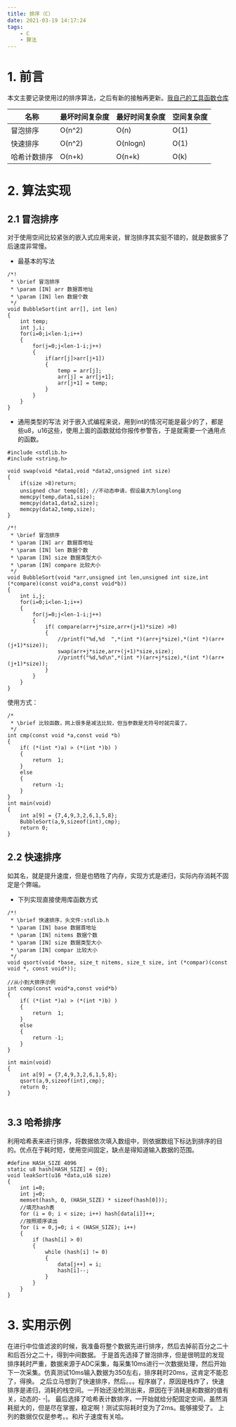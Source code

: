 ```yaml
---
title: 排序（C）
date: 2021-03-19 14:17:24
tags:
    - C
    - 算法
---
```


# 1. 前言

本文主要记录使用过的排序算法，之后有新的接触再更新。[我自己的工具函数仓库](https://github.com/lissettecarlr/Embedded-tool-function)

|名称|最坏时间复杂度|最好时间复杂度|空间复杂度|
|---|---|---|---|
|冒泡排序|O(n^2)|O(n)|O(1)|
|快速排序|O(n^2)|O(nlogn)|O(1)|
|哈希计数排序|O(n+k)|O(n+k)|O(k)|
<!-- more -->

# 2. 算法实现
## 2.1 冒泡排序
对于使用空间比较紧张的嵌入式应用来说，冒泡排序其实挺不错的，就是数据多了后速度非常慢。


* 最基本的写法

```
/*!
 * \brief 冒泡排序
 * \param [IN] arr 数据首地址
 * \param [IN] len 数据个数
 */
void BubbleSort(int arr[], int len)
{
    int temp;
    int j,i;
    for(i=0;i<len-1;i++)
    {
        for(j=0;j<len-1-i;j++)
        {
            if(arr[j]>arr[j+1])
            {
                temp = arr[j];
                arr[j] = arr[j+1];
                arr[j+1] = temp;
            }
        }
    }
}
```
* 通用类型的写法
对于嵌入式编程来说，用到int的情况可能是最少的了，都是些u8，u16这些，使用上面的函数就给你报传参警告，于是就需要一个通用点的函数。
```
#include <stdlib.h>
#include <string.h>

void swap(void *data1,void *data2,unsigned int size)
{
    if(size >8)return;
    unsigned char temp[8]; //不动态申请，假设最大为longlong
    memcpy(temp,data1,size);
    memcpy(data1,data2,size);
    memcpy(data2,temp,size);
}

/*!
 * \brief 冒泡排序
 * \param [IN] arr 数据首地址
 * \param [IN] len 数据个数
 * \param [IN] size 数据类型大小
 * \param [IN] compare 比较大小
 */
void BubbleSort(void *arr,unsigned int len,unsigned int size,int (*compare)(const void*a,const void*b))
{
    int i,j;
    for(i=0;i<len-1;i++)
    {
        for(j=0;j<len-1-i;j++)
        {
            if( compare(arr+j*size,arr+(j+1)*size) >0)
            {
                //printf("%d,%d  ",*(int *)(arr+j*size),*(int *)(arr+(j+1)*size));
                swap(arr+j*size,arr+(j+1)*size,size);
                //printf("%d,%d\n",*(int *)(arr+j*size),*(int *)(arr+(j+1)*size));
            }
        }
    }
}
```
使用方式：
```
/*
 * \brief 比较函数，网上很多是减法比较，但当参数是无符号时就完蛋了。
 */
int cmp(const void *a,const void *b)
{
    if( (*(int *)a) > (*(int *)b) )
    {
        return  1;
    }
    else
    {
        return -1;
    }
}
int main(void)
{
    int a[9] = {7,4,9,3,2,6,1,5,8};
    BubbleSort(a,9,sizeof(int),cmp);
    return 0;
}
```

## 2.2 快速排序
如其名，就是提升速度，但是也牺牲了内存，实现方式是递归，实际内存消耗不固定是个弊端。
* 下列实现直接使用库函数方式
```
/*!
 * \brief 快速排序，头文件:stdlib.h
 * \param [IN] base 数据首地址
 * \param [IN] nitems 数据个数
 * \param [IN] size 数据类型大小
 * \param [IN] compar 比较大小
 */
void qsort(void *base, size_t nitems, size_t size, int (*compar)(const void *, const void*));

//从小到大排序示例
int comp(const void*a,const void*b)
{
    if( (*(int *)a) > (*(int *)b) )
    {
        return  1;
    }
    else
    {
        return -1;
    }
}

int main(void)
{
    int a[9] = {7,4,9,3,2,6,1,5,8};
    qsort(a,9,sizeof(int),cmp);
    return 0;
}


```

## 3.3 哈希排序
利用哈希表来进行排序，将数据依次填入数组中，则依据数组下标达到排序的目的。优点在于耗时短，使用空间固定，缺点是得知道输入数据的范围。
```
#define HASH_SIZE 4096
static u8 hash[HASH_SIZE] = {0};
void leakSort(u16 *data,u16 size)
{
    int i=0;
    int j=0;
    memset(hash, 0, (HASH_SIZE) * sizeof(hash[0]));
    //填充hash表
    for (i = 0; i < size; i++) hash[data[i]]++;
    //按照顺序读出
    for (i = 0,j=0; i < (HASH_SIZE); i++) 
    {
        if (hash[i] > 0)
        {
            while (hash[i] != 0) 
            {
                data[j++] = i;
                hash[i]--;
            }
        }
    }
}
```
# 3. 实用示例


在进行中位值滤波的时候，我准备将整个数据先进行排序，然后去掉前百分之二十和后百分之二十，得到中间数据。
于是首先选择了冒泡排序，但是很明显的发现排序耗时严重，数据来源于ADC采集，每采集10ms进行一次数据处理，然后开始下一次采集。仿真测试10ms输入数据为350左右，排序耗时20ms，这肯定不能忍了，得换。
之后立马想到了快速排序，然后。。。程序崩了，原因是栈炸了，快速排序是递归，消耗的栈空间。一开始还没检测出来，原因在于消耗是和数据的值有关，动态的- -|。
最后选择了哈希表计数排序，一开始就给分配固定空间，虽然消耗挺大的，但是尽在掌握，稳定啊！测试实际耗时变为了2ms。能够接受了。
上列的数据仅仅是参考。。和片子速度有关哈。